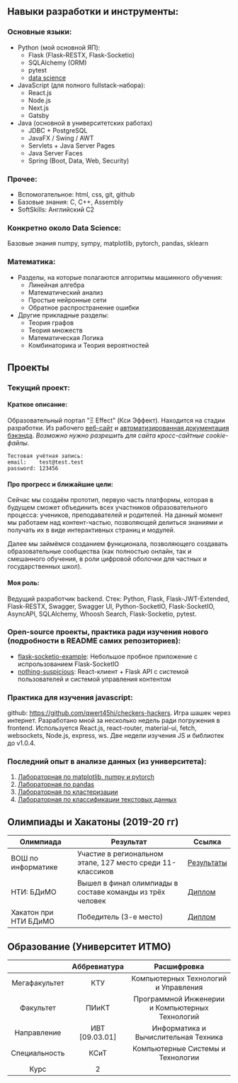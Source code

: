 ## Навыки разработки и инструменты:
### Основные языки:
- Python (мой основной ЯП):
  - Flask (Flask-RESTX, Flask-Socketio)
  - SQLAlchemy (ORM)
  - pytest
  - [data science](#Конкретно-около-Data-Science:)
- JavaScript (для полного fullstack-набора):
  - React.js
  - Node.js
  - Next.js
  - Gatsby
- Java (основной в университетских работах)
  - JDBC + PostgreSQL
  - JavaFX / Swing / AWT
  - Servlets + Java Server Pages
  - Java Server Faces
  - Spring (Boot, Data, Web, Security)

### Прочее:
- Вспомогательное: html, css, git, github
- Базовые знания: C, C++, Assembly
- SoftSkills: Английский C2

### Конкретно около Data Science:
Базовые знания numpy, sympy, matplotlib, pytorch, pandas, sklearn

### Математика:
- Разделы, на которые полагаются алгоритмы машинного обучения:
  - Линейная алгебра
  - Математический анализ
  - Простые нейронные сети
  - Обратное распространение ошибки
- Другие прикладные разделы:
  - Теория графов
  - Теория множеств
  - Математическая Логика
  - Комбинаторика и Теория вероятностей

## Проекты
### Текущий проект:
#### Краткое описание:
Образовательный портал "Ξ Effect" (Кси Эффект). Находится на стадии разработки. Из рабочего [веб-сайт](https://xieffect.netlify.app/) и [автоматизированная документация бэкэнда](https://xieffect.pythonanywhere.com/doc/). *Возможно нужно разрешить для сайта кросс-сайтные cookie-файлы*.
```
Тестовая учётная запись:
email:    test@test.test
password: 123456
```

#### Про прогресс и ближайшие цели:
Сейчас мы создаём прототип, первую часть платформы, которая в будущем сможет объединить всех участников образовательного процесса: учеников, преподавателей и родителей. На данный момент мы работаем над контент-частью, позволяющей делиться знаниями и получать их в виде интерактивных страниц и модулей. 

Далее мы займёмся созданием функционала, позволяющего создавать образовательные сообщества (как полностью онлайн, так и смешанного обучения, в роли цифровой оболочки для частных и государственных школ).

#### Моя роль: 
Ведущий разработчик backend. Стек: Python, Flask, Flask-JWT-Extended, Flask-RESTX, Swagger, Swagger UI, Python-SocketIO, Flask-SocketIO, AsyncAPI, SQLAlchemy, Whoosh Search, Flask-Socketio, pytest.

### Open-source проекты, практика ради изучения нового (подробности в README самих репозиториев):
- [flask-socketio-example](https://github.com/qwert45hi/flask-socketio-example): Небольшое пробное приложение с испрользованием Flask-SocketIO
- [nothing-suspicious](https://github.com/qwert45hi/nothing-suspicious): React-клиент + Flask API с системой пользователей и системой управления контентом

### Практика для изучения javascript:
github: https://github.com/qwert45hi/checkers-hackers. Игра шашек через интернет. Разработано мной за несколько недель ради погружения в frontend. Используется React.js, react-router, material-ui, fetch, websockets, Node.js, express, ws. Две недели изучения JS и библиотек до v1.0.4.

### Последний опыт в анализе данных (из университета):
1. [Лабораторная по matplotlib, numpy и pytorch](https://colab.research.google.com/drive/1DBtdDByB4iUNwYZdosLR4YMdnXfbzRiP?usp=sharing)
2. [Лабораторная по pandas](https://colab.research.google.com/drive/1KwkEG12Y3sXam4e2hbXkwAyIt7pNQ4u5?usp=sharing)
3. [Лабораторная по кластеризации](https://colab.research.google.com/drive/1X9E7biB7WkjiXAwTr2KDu4uy_tL_BIYK#scrollTo=6Zv_L_U8eGod)
4. [Лабораторная по классификации текстовых данных](https://colab.research.google.com/drive/1EWpnK8t400mXzJZUY5rhOPTb2yss6Cu9#scrollTo=9kFJqnPdxBDG)

## Олимпиады и Хакатоны (2019-20 гг)
| Олимпиада | Результат | Ссылка |
|---|---|---|
| ВОШ по информатике | Участие в региональном этапе, 127 место среди 11-классиков | [Результаты](http://neerc.ifmo.ru/school/archive/2019-2020/ru-olymp-spb-regional-2020-standings-11.html) |
| НТИ: БДиМО | Вышел в финал олимпиады в составе команды из трёх человек | [Диплом](https://drive.google.com/file/d/1iJt_AmVkU_fOdRqZ_DLk8gErqT9_OMTb/view) |
| Хакатон при НТИ БДиМО | Победитель (3-е место) | [Диплом](TBA) |

## Образование (Университет ИТМО)
|  | Аббревиатура | Расшифровка | 
|:---:|:---:|:---:|
| Мегафакультет | КТУ | Компьютерных Технологий и Управления
| Факультет | ПИиКТ | Программной Инженерии и Компьютерных Технологий
| Направление | ИВТ [09.03.01] | Информатика и Вычислительная Техника
| Специальность | КСиТ | Компьютерные Системы и Технологии
| Курс | 2 |
